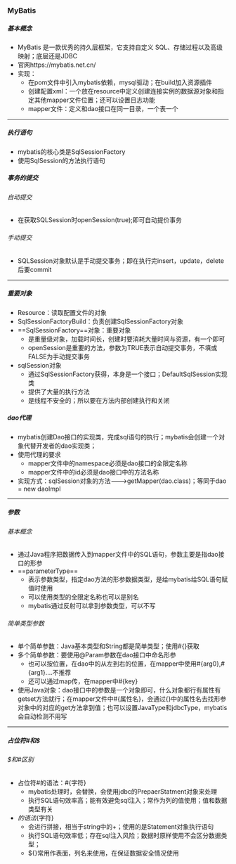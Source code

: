 ### MyBatis

##### 基本概念

* MyBatis 是一款优秀的持久层框架，它支持自定义 SQL、存储过程以及高级映射；底层还是JDBC
* 官网https://mybatis.net.cn/
* 实现：
  * 在pom文件中引入mybatis依赖，mysql驱动；在build加入资源插件
  * 创建配置xml：一个放在resource中定义创建连接实例的数据源对象和指定其他mapper文件位置；还可以设置日志功能
  * mapper文件：定义和dao接口在同一目录，一个表一个

---

##### 执行语句

* mybatis的核心类是SqlSessionFactory
* 使用SqlSession的方法执行语句 

##### 事务的提交

###### 自动提交

* 在获取SQLSession时openSession(true);即可自动提价事务

###### 手动提交

* SQLSession对象默认是手动提交事务；即在执行完insert，update，delete后要commit

---

##### 重要对象

* Resource：读取配置文件的对象
* SqlSessionFactoryBuild：负责创建SqlSessionFactory对象
* ==SqlSessionFactory==对象：重要对象
  * 是重量级对象，加载时间长，创建时要消耗大量时间与资源，有一个即可
  * openSession是重要的方法，参数为TRUE表示自动提交事务，不填或FALSE为手动提交事务
* sqlSession对象
  * 通过SqlSessionFactory获得，本身是一个接口；DefaultSqlSession实现类
  * 提供了大量的执行方法
  * 是线程不安全的；所以要在方法内部创建执行和关闭

##### dao代理

* mybatis创建Dao接口的实现类，完成sql语句的执行；mybatis会创建一个对象代替开发者的dao实现类；
* 使用代理的要求
  * mapper文件中的namespace必须是dao接口的全限定名称
  * mapper文件中的id必须是dao接口中的方法名称
* 实现方式：sqlSession对象的方法--->getMapper(dao.class)；等同于dao = new daoImpl

---

##### 参数

###### 基本概念

* 通过Java程序把数据传入到mapper文件中的SQL语句，参数主要是指dao接口的形参
* ==parameterType==
  * 表示参数类型，指定dao方法的形参数据类型，是给mybatis给SQL语句赋值时使用
  * 可以使用类型的全限定名称也可以是别名
  * mybatis通过反射可以拿到参数类型，可以不写

###### 简单类型参数

* 单个简单参数：Java基本类型和String都是简单类型；使用#{}获取
* 多个简单参数：要使用@Param参数在dao接口中命名形参
  * 也可以按位置，在dao中的从左到右的位置，在mapper中使用#{arg0},#{arg1}....不推荐
  * 还可以通过map传，在mapper中#{key}
* 使用Java对象：dao接口中的参数是一个对象即可，什么对象都行有属性有getset方法就行；在mapper文件中#{属性名}，会通过{}中的属性名去找形参对象中的对应的get方法拿到值；也可以设置JavaType和jdbcType，mybatis会自动检测不用写

---

##### 占位符#和$

###### $和#区别

* 占位符#的语法：#{字符}
  * mybatis处理时，会替换，会使用jdbc的PrepaerStatment对象来处理
  * 执行SQL语句效率高；能有效避免sql注入；常作为列的值使用；值和数据类型有关
* ${}的语法${字符}
  * 会进行拼接，相当于string中的+；使用的是Statement对象执行语句
  * 执行SQL语句效率低；存在sql注入风险；数据时原样使用不会区分数据类型；
  * ${}常用作表面，列名来使用，在保证数据安全情况使用
